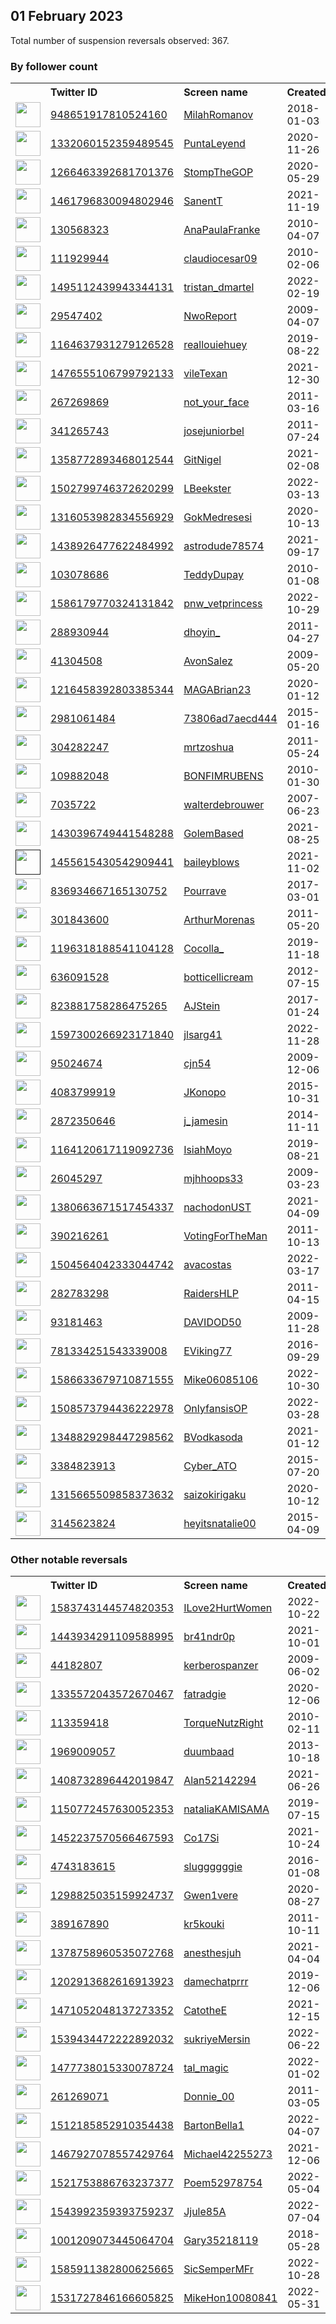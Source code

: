 
## 01 February 2023
Total number of suspension reversals observed: 367.

### By follower count
<table><tr><th></th><th align="left">Twitter ID</th><th align="left">Screen name</th>
<th align="left">Created</th><th align="left">Status</th><th align="left">Suspended</th><th align="left">Followers</th>
<tr><td><a href="https://pbs.twimg.com/profile_images/1663291368918114306/TkvlYe4a_normal.jpg"><img src="https://pbs.twimg.com/profile_images/1663291368918114306/TkvlYe4a_normal.jpg" width="40px" height="40px" align="center"/></a></td><td><a href="https://twitter.com/intent/user?user_id=948651917810524160">948651917810524160</a></td><td><a href="https://twitter.com/MilahRomanov">MilahRomanov</a></td><td>2018-01-03</td><td align="center">🔒</td><td>2022-05-22</td><td>31410</td></tr>
<tr><td><a href="https://pbs.twimg.com/profile_images/1634249560775073804/Jw-gleoJ_normal.jpg"><img src="https://pbs.twimg.com/profile_images/1634249560775073804/Jw-gleoJ_normal.jpg" width="40px" height="40px" align="center"/></a></td><td><a href="https://twitter.com/intent/user?user_id=1332060152359489545">1332060152359489545</a></td><td><a href="https://twitter.com/PuntaLeyend">PuntaLeyend</a></td><td>2020-11-26</td><td align="center"></td><td>2022-03-02</td><td>30302</td></tr>
<tr><td><a href="https://pbs.twimg.com/profile_images/1503465371235340291/naNT_XyL_normal.png"><img src="https://pbs.twimg.com/profile_images/1503465371235340291/naNT_XyL_normal.png" width="40px" height="40px" align="center"/></a></td><td><a href="https://twitter.com/intent/user?user_id=1266463392681701376">1266463392681701376</a></td><td><a href="https://twitter.com/StompTheGOP">StompTheGOP</a></td><td>2020-05-29</td><td align="center"></td><td>2022-07-25</td><td>29781</td></tr>
<tr><td><a href="https://pbs.twimg.com/profile_images/1461856731999391745/il591nGf_normal.jpg"><img src="https://pbs.twimg.com/profile_images/1461856731999391745/il591nGf_normal.jpg" width="40px" height="40px" align="center"/></a></td><td><a href="https://twitter.com/intent/user?user_id=1461796830094802946">1461796830094802946</a></td><td><a href="https://twitter.com/SanentT">SanentT</a></td><td>2021-11-19</td><td align="center"></td><td>2023-01-01</td><td>23967</td></tr>
<tr><td><a href="https://pbs.twimg.com/profile_images/1472855371912028160/v2_O-A2d_normal.jpg"><img src="https://pbs.twimg.com/profile_images/1472855371912028160/v2_O-A2d_normal.jpg" width="40px" height="40px" align="center"/></a></td><td><a href="https://twitter.com/intent/user?user_id=130568323">130568323</a></td><td><a href="https://twitter.com/AnaPaulaFranke">AnaPaulaFranke</a></td><td>2010-04-07</td><td align="center"></td><td>2022-04-27</td><td>23550</td></tr>
<tr><td><a href="https://pbs.twimg.com/profile_images/1620060509926998017/pVz_nPRa_normal.jpg"><img src="https://pbs.twimg.com/profile_images/1620060509926998017/pVz_nPRa_normal.jpg" width="40px" height="40px" align="center"/></a></td><td><a href="https://twitter.com/intent/user?user_id=111929944">111929944</a></td><td><a href="https://twitter.com/claudiocesar09">claudiocesar09</a></td><td>2010-02-06</td><td align="center"></td><td>2022-10-14</td><td>18759</td></tr>
<tr><td><a href="https://pbs.twimg.com/profile_images/1653013921006067713/KyB1vsT7_normal.jpg"><img src="https://pbs.twimg.com/profile_images/1653013921006067713/KyB1vsT7_normal.jpg" width="40px" height="40px" align="center"/></a></td><td><a href="https://twitter.com/intent/user?user_id=1495112439943344131">1495112439943344131</a></td><td><a href="https://twitter.com/tristan_dmartel">tristan_dmartel</a></td><td>2022-02-19</td><td align="center"></td><td>2022-10-22</td><td>18567</td></tr>
<tr><td><a href="https://pbs.twimg.com/profile_images/646552242833588224/fGm7IW1T_normal.jpg"><img src="https://pbs.twimg.com/profile_images/646552242833588224/fGm7IW1T_normal.jpg" width="40px" height="40px" align="center"/></a></td><td><a href="https://twitter.com/intent/user?user_id=29547402">29547402</a></td><td><a href="https://twitter.com/NwoReport">NwoReport</a></td><td>2009-04-07</td><td align="center"></td><td></td><td>13875</td></tr>
<tr><td><a href="https://pbs.twimg.com/profile_images/1639672643816136705/MQ8jAW3e_normal.jpg"><img src="https://pbs.twimg.com/profile_images/1639672643816136705/MQ8jAW3e_normal.jpg" width="40px" height="40px" align="center"/></a></td><td><a href="https://twitter.com/intent/user?user_id=1164637931279126528">1164637931279126528</a></td><td><a href="https://twitter.com/reallouiehuey">reallouiehuey</a></td><td>2019-08-22</td><td align="center"></td><td>2022-07-29</td><td>13644</td></tr>
<tr><td><a href="https://pbs.twimg.com/profile_images/1623275648578990081/x95eScFf_normal.jpg"><img src="https://pbs.twimg.com/profile_images/1623275648578990081/x95eScFf_normal.jpg" width="40px" height="40px" align="center"/></a></td><td><a href="https://twitter.com/intent/user?user_id=1476555106799792133">1476555106799792133</a></td><td><a href="https://twitter.com/vileTexan">vileTexan</a></td><td>2021-12-30</td><td align="center"></td><td>2022-07-18</td><td>13357</td></tr>
<tr><td><a href="https://pbs.twimg.com/profile_images/1632894729825267713/zwsB5KaY_normal.jpg"><img src="https://pbs.twimg.com/profile_images/1632894729825267713/zwsB5KaY_normal.jpg" width="40px" height="40px" align="center"/></a></td><td><a href="https://twitter.com/intent/user?user_id=267269869">267269869</a></td><td><a href="https://twitter.com/not_your_face">not_your_face</a></td><td>2011-03-16</td><td align="center"></td><td>2022-11-27</td><td>11659</td></tr>
<tr><td><a href="https://pbs.twimg.com/profile_images/1618700718621204498/Tep0n1yO_normal.jpg"><img src="https://pbs.twimg.com/profile_images/1618700718621204498/Tep0n1yO_normal.jpg" width="40px" height="40px" align="center"/></a></td><td><a href="https://twitter.com/intent/user?user_id=341265743">341265743</a></td><td><a href="https://twitter.com/josejuniorbel">josejuniorbel</a></td><td>2011-07-24</td><td align="center"></td><td>2022-07-11</td><td>11072</td></tr>
<tr><td><a href="https://pbs.twimg.com/profile_images/1358773247765053442/Lx9_bDh__normal.jpg"><img src="https://pbs.twimg.com/profile_images/1358773247765053442/Lx9_bDh__normal.jpg" width="40px" height="40px" align="center"/></a></td><td><a href="https://twitter.com/intent/user?user_id=1358772893468012544">1358772893468012544</a></td><td><a href="https://twitter.com/GitNigel">GitNigel</a></td><td>2021-02-08</td><td align="center"></td><td>2022-11-19</td><td>10162</td></tr>
<tr><td><a href="https://pbs.twimg.com/profile_images/1627446832895873025/VK5EkZV0_normal.jpg"><img src="https://pbs.twimg.com/profile_images/1627446832895873025/VK5EkZV0_normal.jpg" width="40px" height="40px" align="center"/></a></td><td><a href="https://twitter.com/intent/user?user_id=1502799746372620299">1502799746372620299</a></td><td><a href="https://twitter.com/LBeekster">LBeekster</a></td><td>2022-03-13</td><td align="center"></td><td>2023-01-13</td><td>6278</td></tr>
<tr><td><a href="https://pbs.twimg.com/profile_images/1620798853132730371/L2XV7M5y_normal.jpg"><img src="https://pbs.twimg.com/profile_images/1620798853132730371/L2XV7M5y_normal.jpg" width="40px" height="40px" align="center"/></a></td><td><a href="https://twitter.com/intent/user?user_id=1316053982834556929">1316053982834556929</a></td><td><a href="https://twitter.com/GokMedresesi">GokMedresesi</a></td><td>2020-10-13</td><td align="center">🚫</td><td>2022-07-18</td><td>6270</td></tr>
<tr><td><a href="https://pbs.twimg.com/profile_images/1659165311164096514/-JmZ7Hw-_normal.jpg"><img src="https://pbs.twimg.com/profile_images/1659165311164096514/-JmZ7Hw-_normal.jpg" width="40px" height="40px" align="center"/></a></td><td><a href="https://twitter.com/intent/user?user_id=1438926477622484992">1438926477622484992</a></td><td><a href="https://twitter.com/astrodude78574">astrodude78574</a></td><td>2021-09-17</td><td align="center"></td><td>2022-12-23</td><td>6266</td></tr>
<tr><td><a href="https://pbs.twimg.com/profile_images/1066891468386660352/PJVdFlfw_normal.jpg"><img src="https://pbs.twimg.com/profile_images/1066891468386660352/PJVdFlfw_normal.jpg" width="40px" height="40px" align="center"/></a></td><td><a href="https://twitter.com/intent/user?user_id=103078686">103078686</a></td><td><a href="https://twitter.com/TeddyDupay">TeddyDupay</a></td><td>2010-01-08</td><td align="center"></td><td>2023-01-05</td><td>6236</td></tr>
<tr><td><a href="https://pbs.twimg.com/profile_images/1644697783193206784/y1wDJyNL_normal.jpg"><img src="https://pbs.twimg.com/profile_images/1644697783193206784/y1wDJyNL_normal.jpg" width="40px" height="40px" align="center"/></a></td><td><a href="https://twitter.com/intent/user?user_id=1586179770324131842">1586179770324131842</a></td><td><a href="https://twitter.com/pnw_vetprincess">pnw_vetprincess</a></td><td>2022-10-29</td><td align="center"></td><td>2023-01-28</td><td>6084</td></tr>
<tr><td><a href="https://pbs.twimg.com/profile_images/1647313797713993729/yoN3BXNE_normal.jpg"><img src="https://pbs.twimg.com/profile_images/1647313797713993729/yoN3BXNE_normal.jpg" width="40px" height="40px" align="center"/></a></td><td><a href="https://twitter.com/intent/user?user_id=288930944">288930944</a></td><td><a href="https://twitter.com/dhoyin_">dhoyin_</a></td><td>2011-04-27</td><td align="center"></td><td>2023-01-13</td><td>5863</td></tr>
<tr><td><a href="https://pbs.twimg.com/profile_images/1004200438311211010/dQyfuOo9_normal.jpg"><img src="https://pbs.twimg.com/profile_images/1004200438311211010/dQyfuOo9_normal.jpg" width="40px" height="40px" align="center"/></a></td><td><a href="https://twitter.com/intent/user?user_id=41304508">41304508</a></td><td><a href="https://twitter.com/AvonSalez">AvonSalez</a></td><td>2009-05-20</td><td align="center"></td><td></td><td>5770</td></tr>
<tr><td><a href="https://pbs.twimg.com/profile_images/1646901051914608642/q9x6fHmb_normal.jpg"><img src="https://pbs.twimg.com/profile_images/1646901051914608642/q9x6fHmb_normal.jpg" width="40px" height="40px" align="center"/></a></td><td><a href="https://twitter.com/intent/user?user_id=1216458392803385344">1216458392803385344</a></td><td><a href="https://twitter.com/MAGABrian23">MAGABrian23</a></td><td>2020-01-12</td><td align="center"></td><td>2022-03-15</td><td>5475</td></tr>
<tr><td><a href="https://pbs.twimg.com/profile_images/1584613724966555652/IztkDdsF_normal.jpg"><img src="https://pbs.twimg.com/profile_images/1584613724966555652/IztkDdsF_normal.jpg" width="40px" height="40px" align="center"/></a></td><td><a href="https://twitter.com/intent/user?user_id=2981061484">2981061484</a></td><td><a href="https://twitter.com/73806ad7aecd444">73806ad7aecd444</a></td><td>2015-01-16</td><td align="center"></td><td>2022-11-14</td><td>5450</td></tr>
<tr><td><a href="https://pbs.twimg.com/profile_images/1569039454421061634/KP3M-DYR_normal.jpg"><img src="https://pbs.twimg.com/profile_images/1569039454421061634/KP3M-DYR_normal.jpg" width="40px" height="40px" align="center"/></a></td><td><a href="https://twitter.com/intent/user?user_id=304282247">304282247</a></td><td><a href="https://twitter.com/mrtzoshua">mrtzoshua</a></td><td>2011-05-24</td><td align="center"></td><td>2023-01-21</td><td>5390</td></tr>
<tr><td><a href="https://pbs.twimg.com/profile_images/1402144750434754560/b6cp92Fb_normal.jpg"><img src="https://pbs.twimg.com/profile_images/1402144750434754560/b6cp92Fb_normal.jpg" width="40px" height="40px" align="center"/></a></td><td><a href="https://twitter.com/intent/user?user_id=109882048">109882048</a></td><td><a href="https://twitter.com/BONFIMRUBENS">BONFIMRUBENS</a></td><td>2010-01-30</td><td align="center"></td><td>2022-07-29</td><td>5345</td></tr>
<tr><td><a href="https://pbs.twimg.com/profile_images/1521920296680263680/QkyTx4n-_normal.jpg"><img src="https://pbs.twimg.com/profile_images/1521920296680263680/QkyTx4n-_normal.jpg" width="40px" height="40px" align="center"/></a></td><td><a href="https://twitter.com/intent/user?user_id=7035722">7035722</a></td><td><a href="https://twitter.com/walterdebrouwer">walterdebrouwer</a></td><td>2007-06-23</td><td align="center"></td><td>2023-01-19</td><td>4619</td></tr>
<tr><td><a href="https://pbs.twimg.com/profile_images/1522155943429087232/Lv3-tzi7_normal.jpg"><img src="https://pbs.twimg.com/profile_images/1522155943429087232/Lv3-tzi7_normal.jpg" width="40px" height="40px" align="center"/></a></td><td><a href="https://twitter.com/intent/user?user_id=1430396749441548288">1430396749441548288</a></td><td><a href="https://twitter.com/GolemBased">GolemBased</a></td><td>2021-08-25</td><td align="center">🔒</td><td>2022-05-26</td><td>4244</td></tr>
<tr><td><a href=""><img src="" width="40px" height="40px" align="center"/></a></td><td><a href="https://twitter.com/intent/user?user_id=1455615430542909441">1455615430542909441</a></td><td><a href="https://twitter.com/baileyblows">baileyblows</a></td><td>2021-11-02</td><td align="center"></td><td>2022-07-13</td><td>3968</td></tr>
<tr><td><a href="https://pbs.twimg.com/profile_images/1643186944015310849/wdB3Gyos_normal.jpg"><img src="https://pbs.twimg.com/profile_images/1643186944015310849/wdB3Gyos_normal.jpg" width="40px" height="40px" align="center"/></a></td><td><a href="https://twitter.com/intent/user?user_id=836934667165130752">836934667165130752</a></td><td><a href="https://twitter.com/Pourrave">Pourrave</a></td><td>2017-03-01</td><td align="center"></td><td>2022-08-16</td><td>3827</td></tr>
<tr><td><a href="https://pbs.twimg.com/profile_images/429729561270431744/_m5o6DMe_normal.jpeg"><img src="https://pbs.twimg.com/profile_images/429729561270431744/_m5o6DMe_normal.jpeg" width="40px" height="40px" align="center"/></a></td><td><a href="https://twitter.com/intent/user?user_id=301843600">301843600</a></td><td><a href="https://twitter.com/ArthurMorenas">ArthurMorenas</a></td><td>2011-05-20</td><td align="center"></td><td>2022-03-04</td><td>3611</td></tr>
<tr><td><a href="https://pbs.twimg.com/profile_images/1640020911645683714/7ihPm59a_normal.jpg"><img src="https://pbs.twimg.com/profile_images/1640020911645683714/7ihPm59a_normal.jpg" width="40px" height="40px" align="center"/></a></td><td><a href="https://twitter.com/intent/user?user_id=1196318188541104128">1196318188541104128</a></td><td><a href="https://twitter.com/Cocolla_">Cocolla_</a></td><td>2019-11-18</td><td align="center"></td><td>2023-01-26</td><td>3569</td></tr>
<tr><td><a href="https://pbs.twimg.com/profile_images/2426786832/Fi4ouo7M_normal"><img src="https://pbs.twimg.com/profile_images/2426786832/Fi4ouo7M_normal" width="40px" height="40px" align="center"/></a></td><td><a href="https://twitter.com/intent/user?user_id=636091528">636091528</a></td><td><a href="https://twitter.com/botticellicream">botticellicream</a></td><td>2012-07-15</td><td align="center"></td><td>2022-07-09</td><td>3550</td></tr>
<tr><td><a href="https://pbs.twimg.com/profile_images/823893391213789184/V9xPo8sS_normal.jpg"><img src="https://pbs.twimg.com/profile_images/823893391213789184/V9xPo8sS_normal.jpg" width="40px" height="40px" align="center"/></a></td><td><a href="https://twitter.com/intent/user?user_id=823881758286475265">823881758286475265</a></td><td><a href="https://twitter.com/AJStein">AJStein</a></td><td>2017-01-24</td><td align="center"></td><td>2023-01-17</td><td>3538</td></tr>
<tr><td><a href="https://pbs.twimg.com/profile_images/1607041869812305920/8k9d73aX_normal.jpg"><img src="https://pbs.twimg.com/profile_images/1607041869812305920/8k9d73aX_normal.jpg" width="40px" height="40px" align="center"/></a></td><td><a href="https://twitter.com/intent/user?user_id=1597300266923171840">1597300266923171840</a></td><td><a href="https://twitter.com/jlsarg41">jlsarg41</a></td><td>2022-11-28</td><td align="center"></td><td>2023-01-31</td><td>3453</td></tr>
<tr><td><a href="https://pbs.twimg.com/profile_images/1543328509606739969/KgpQzJKp_normal.jpg"><img src="https://pbs.twimg.com/profile_images/1543328509606739969/KgpQzJKp_normal.jpg" width="40px" height="40px" align="center"/></a></td><td><a href="https://twitter.com/intent/user?user_id=95024674">95024674</a></td><td><a href="https://twitter.com/cjn54">cjn54</a></td><td>2009-12-06</td><td align="center"></td><td>2023-01-01</td><td>3398</td></tr>
<tr><td><a href="https://pbs.twimg.com/profile_images/1067702561485004800/cohjhObZ_normal.jpg"><img src="https://pbs.twimg.com/profile_images/1067702561485004800/cohjhObZ_normal.jpg" width="40px" height="40px" align="center"/></a></td><td><a href="https://twitter.com/intent/user?user_id=4083799919">4083799919</a></td><td><a href="https://twitter.com/JKonopo">JKonopo</a></td><td>2015-10-31</td><td align="center"></td><td>2022-12-12</td><td>3320</td></tr>
<tr><td><a href="https://pbs.twimg.com/profile_images/1631438569624547328/6Je3L4KE_normal.jpg"><img src="https://pbs.twimg.com/profile_images/1631438569624547328/6Je3L4KE_normal.jpg" width="40px" height="40px" align="center"/></a></td><td><a href="https://twitter.com/intent/user?user_id=2872350646">2872350646</a></td><td><a href="https://twitter.com/j_jamesin">j_jamesin</a></td><td>2014-11-11</td><td align="center"></td><td></td><td>2715</td></tr>
<tr><td><a href="https://pbs.twimg.com/profile_images/1164127739697356800/G5qv77MC_normal.jpg"><img src="https://pbs.twimg.com/profile_images/1164127739697356800/G5qv77MC_normal.jpg" width="40px" height="40px" align="center"/></a></td><td><a href="https://twitter.com/intent/user?user_id=1164120617119092736">1164120617119092736</a></td><td><a href="https://twitter.com/IsiahMoyo">IsiahMoyo</a></td><td>2019-08-21</td><td align="center"></td><td>2022-12-11</td><td>2700</td></tr>
<tr><td><a href="https://pbs.twimg.com/profile_images/1625642775457808411/FK7QuHIs_normal.jpg"><img src="https://pbs.twimg.com/profile_images/1625642775457808411/FK7QuHIs_normal.jpg" width="40px" height="40px" align="center"/></a></td><td><a href="https://twitter.com/intent/user?user_id=26045297">26045297</a></td><td><a href="https://twitter.com/mjhhoops33">mjhhoops33</a></td><td>2009-03-23</td><td align="center"></td><td></td><td>2692</td></tr>
<tr><td><a href="https://pbs.twimg.com/profile_images/1466406674017697794/QsWZ_cci_normal.jpg"><img src="https://pbs.twimg.com/profile_images/1466406674017697794/QsWZ_cci_normal.jpg" width="40px" height="40px" align="center"/></a></td><td><a href="https://twitter.com/intent/user?user_id=1380663671517454337">1380663671517454337</a></td><td><a href="https://twitter.com/nachodonUST">nachodonUST</a></td><td>2021-04-09</td><td align="center"></td><td>2022-03-24</td><td>2666</td></tr>
<tr><td><a href="https://pbs.twimg.com/profile_images/1654658750253342720/Axe8oDvy_normal.jpg"><img src="https://pbs.twimg.com/profile_images/1654658750253342720/Axe8oDvy_normal.jpg" width="40px" height="40px" align="center"/></a></td><td><a href="https://twitter.com/intent/user?user_id=390216261">390216261</a></td><td><a href="https://twitter.com/VotingForTheMan">VotingForTheMan</a></td><td>2011-10-13</td><td align="center"></td><td>2023-01-07</td><td>2621</td></tr>
<tr><td><a href="https://pbs.twimg.com/profile_images/1512081662762369029/DbOblmbB_normal.jpg"><img src="https://pbs.twimg.com/profile_images/1512081662762369029/DbOblmbB_normal.jpg" width="40px" height="40px" align="center"/></a></td><td><a href="https://twitter.com/intent/user?user_id=1504564042333044742">1504564042333044742</a></td><td><a href="https://twitter.com/avacostas">avacostas</a></td><td>2022-03-17</td><td align="center"></td><td>2022-12-02</td><td>2582</td></tr>
<tr><td><a href="https://pbs.twimg.com/profile_images/1475993063742967809/qkNOwKhS_normal.jpg"><img src="https://pbs.twimg.com/profile_images/1475993063742967809/qkNOwKhS_normal.jpg" width="40px" height="40px" align="center"/></a></td><td><a href="https://twitter.com/intent/user?user_id=282783298">282783298</a></td><td><a href="https://twitter.com/RaidersHLP">RaidersHLP</a></td><td>2011-04-15</td><td align="center"></td><td>2022-12-20</td><td>2519</td></tr>
<tr><td><a href="https://pbs.twimg.com/profile_images/1605396676050550786/XoytJL6Y_normal.jpg"><img src="https://pbs.twimg.com/profile_images/1605396676050550786/XoytJL6Y_normal.jpg" width="40px" height="40px" align="center"/></a></td><td><a href="https://twitter.com/intent/user?user_id=93181463">93181463</a></td><td><a href="https://twitter.com/DAVIDOD50">DAVIDOD50</a></td><td>2009-11-28</td><td align="center">🚫</td><td>2023-01-07</td><td>2402</td></tr>
<tr><td><a href="https://abs.twimg.com/sticky/default_profile_images/default_profile_normal.png"><img src="https://abs.twimg.com/sticky/default_profile_images/default_profile_normal.png" width="40px" height="40px" align="center"/></a></td><td><a href="https://twitter.com/intent/user?user_id=781334251543339008">781334251543339008</a></td><td><a href="https://twitter.com/EViking77">EViking77</a></td><td>2016-09-29</td><td align="center"></td><td>2022-11-26</td><td>2385</td></tr>
<tr><td><a href="https://pbs.twimg.com/profile_images/1664253345144479746/7e2YVq0J_normal.jpg"><img src="https://pbs.twimg.com/profile_images/1664253345144479746/7e2YVq0J_normal.jpg" width="40px" height="40px" align="center"/></a></td><td><a href="https://twitter.com/intent/user?user_id=1586633679710871555">1586633679710871555</a></td><td><a href="https://twitter.com/Mike06085106">Mike06085106</a></td><td>2022-10-30</td><td align="center"></td><td>2022-12-01</td><td>2369</td></tr>
<tr><td><a href="https://pbs.twimg.com/profile_images/1541255058540531712/pmiLzSwy_normal.jpg"><img src="https://pbs.twimg.com/profile_images/1541255058540531712/pmiLzSwy_normal.jpg" width="40px" height="40px" align="center"/></a></td><td><a href="https://twitter.com/intent/user?user_id=1508573794436222978">1508573794436222978</a></td><td><a href="https://twitter.com/OnlyfansisOP">OnlyfansisOP</a></td><td>2022-03-28</td><td align="center"></td><td>2022-08-12</td><td>2368</td></tr>
<tr><td><a href="https://pbs.twimg.com/profile_images/1659815840911335424/IH7xeG6a_normal.jpg"><img src="https://pbs.twimg.com/profile_images/1659815840911335424/IH7xeG6a_normal.jpg" width="40px" height="40px" align="center"/></a></td><td><a href="https://twitter.com/intent/user?user_id=1348829298447298562">1348829298447298562</a></td><td><a href="https://twitter.com/BVodkasoda">BVodkasoda</a></td><td>2021-01-12</td><td align="center"></td><td>2023-01-23</td><td>2314</td></tr>
<tr><td><a href="https://pbs.twimg.com/profile_images/1636851306382999558/6DfEQpHi_normal.jpg"><img src="https://pbs.twimg.com/profile_images/1636851306382999558/6DfEQpHi_normal.jpg" width="40px" height="40px" align="center"/></a></td><td><a href="https://twitter.com/intent/user?user_id=3384823913">3384823913</a></td><td><a href="https://twitter.com/Cyber_ATO">Cyber_ATO</a></td><td>2015-07-20</td><td align="center"></td><td>2022-12-01</td><td>2193</td></tr>
<tr><td><a href="https://pbs.twimg.com/profile_images/1503148541853765632/L3XfBdGD_normal.jpg"><img src="https://pbs.twimg.com/profile_images/1503148541853765632/L3XfBdGD_normal.jpg" width="40px" height="40px" align="center"/></a></td><td><a href="https://twitter.com/intent/user?user_id=1315665509858373632">1315665509858373632</a></td><td><a href="https://twitter.com/saizokirigaku">saizokirigaku</a></td><td>2020-10-12</td><td align="center">🚫</td><td>2022-05-11</td><td>2172</td></tr>
<tr><td><a href="https://pbs.twimg.com/profile_images/1630087700718972928/YTECECBi_normal.jpg"><img src="https://pbs.twimg.com/profile_images/1630087700718972928/YTECECBi_normal.jpg" width="40px" height="40px" align="center"/></a></td><td><a href="https://twitter.com/intent/user?user_id=3145623824">3145623824</a></td><td><a href="https://twitter.com/heyitsnatalie00">heyitsnatalie00</a></td><td>2015-04-09</td><td align="center"></td><td>2023-01-14</td><td>2170</td></tr>
</table>

### Other notable reversals
<table><tr><th></th><th align="left">Twitter ID</th><th align="left">Screen name</th>
<th align="left">Created</th><th align="left">Status</th><th align="left">Suspended</th><th align="left">Followers</th>
<tr><td><a href="https://pbs.twimg.com/profile_images/1622373673389756421/2KSW9CN9_normal.jpg"><img src="https://pbs.twimg.com/profile_images/1622373673389756421/2KSW9CN9_normal.jpg" width="40px" height="40px" align="center"/></a></td><td><a href="https://twitter.com/intent/user?user_id=1583743144574820353">1583743144574820353</a></td><td><a href="https://twitter.com/ILove2HurtWomen">ILove2HurtWomen</a></td><td>2022-10-22</td><td align="center">🚫</td><td>2022-12-30</td><td>68</td></tr>
<tr><td><a href="https://pbs.twimg.com/profile_images/1587316183463854080/WkEBDhbf_normal.jpg"><img src="https://pbs.twimg.com/profile_images/1587316183463854080/WkEBDhbf_normal.jpg" width="40px" height="40px" align="center"/></a></td><td><a href="https://twitter.com/intent/user?user_id=1443934291109588995">1443934291109588995</a></td><td><a href="https://twitter.com/br41ndr0p">br41ndr0p</a></td><td>2021-10-01</td><td align="center"></td><td>2022-12-04</td><td>439</td></tr>
<tr><td><a href="https://pbs.twimg.com/profile_images/265197500/IMG_9075_normal.JPG"><img src="https://pbs.twimg.com/profile_images/265197500/IMG_9075_normal.JPG" width="40px" height="40px" align="center"/></a></td><td><a href="https://twitter.com/intent/user?user_id=44182807">44182807</a></td><td><a href="https://twitter.com/kerberospanzer">kerberospanzer</a></td><td>2009-06-02</td><td align="center"></td><td>2022-12-29</td><td>1312</td></tr>
<tr><td><a href="https://pbs.twimg.com/profile_images/1561463007946969088/msqBdOwr_normal.jpg"><img src="https://pbs.twimg.com/profile_images/1561463007946969088/msqBdOwr_normal.jpg" width="40px" height="40px" align="center"/></a></td><td><a href="https://twitter.com/intent/user?user_id=1335572043572670467">1335572043572670467</a></td><td><a href="https://twitter.com/fatradgie">fatradgie</a></td><td>2020-12-06</td><td align="center">👋</td><td>2022-12-06</td><td>685</td></tr>
<tr><td><a href="https://pbs.twimg.com/profile_images/1647361973766565888/0hCN4sbG_normal.jpg"><img src="https://pbs.twimg.com/profile_images/1647361973766565888/0hCN4sbG_normal.jpg" width="40px" height="40px" align="center"/></a></td><td><a href="https://twitter.com/intent/user?user_id=113359418">113359418</a></td><td><a href="https://twitter.com/TorqueNutzRight">TorqueNutzRight</a></td><td>2010-02-11</td><td align="center"></td><td>2023-01-08</td><td>1181</td></tr>
<tr><td><a href="https://pbs.twimg.com/profile_images/1600541262632914945/FGNtdsRX_normal.jpg"><img src="https://pbs.twimg.com/profile_images/1600541262632914945/FGNtdsRX_normal.jpg" width="40px" height="40px" align="center"/></a></td><td><a href="https://twitter.com/intent/user?user_id=1969009057">1969009057</a></td><td><a href="https://twitter.com/duumbaad">duumbaad</a></td><td>2013-10-18</td><td align="center"></td><td>2022-12-31</td><td>16</td></tr>
<tr><td><a href="https://pbs.twimg.com/profile_images/1642290990672388096/JV-DBYvv_normal.jpg"><img src="https://pbs.twimg.com/profile_images/1642290990672388096/JV-DBYvv_normal.jpg" width="40px" height="40px" align="center"/></a></td><td><a href="https://twitter.com/intent/user?user_id=1408732896442019847">1408732896442019847</a></td><td><a href="https://twitter.com/Alan52142294">Alan52142294</a></td><td>2021-06-26</td><td align="center"></td><td>2023-01-05</td><td>63</td></tr>
<tr><td><a href="https://pbs.twimg.com/profile_images/1626278412779397120/qhvvBbih_normal.jpg"><img src="https://pbs.twimg.com/profile_images/1626278412779397120/qhvvBbih_normal.jpg" width="40px" height="40px" align="center"/></a></td><td><a href="https://twitter.com/intent/user?user_id=1150772457630052353">1150772457630052353</a></td><td><a href="https://twitter.com/nataliaKAMISAMA">nataliaKAMISAMA</a></td><td>2019-07-15</td><td align="center"></td><td>2023-01-26</td><td>148</td></tr>
<tr><td><a href="https://pbs.twimg.com/profile_images/1596851082742874114/GT6zdeYp_normal.jpg"><img src="https://pbs.twimg.com/profile_images/1596851082742874114/GT6zdeYp_normal.jpg" width="40px" height="40px" align="center"/></a></td><td><a href="https://twitter.com/intent/user?user_id=1452237570566467593">1452237570566467593</a></td><td><a href="https://twitter.com/Co17Si">Co17Si</a></td><td>2021-10-24</td><td align="center"></td><td>2022-12-13</td><td>321</td></tr>
<tr><td><a href="https://pbs.twimg.com/profile_images/1552287714795470853/NiEbWbvx_normal.jpg"><img src="https://pbs.twimg.com/profile_images/1552287714795470853/NiEbWbvx_normal.jpg" width="40px" height="40px" align="center"/></a></td><td><a href="https://twitter.com/intent/user?user_id=4743183615">4743183615</a></td><td><a href="https://twitter.com/sluggggggie">sluggggggie</a></td><td>2016-01-08</td><td align="center">👋</td><td>2022-12-06</td><td>12</td></tr>
<tr><td><a href="https://pbs.twimg.com/profile_images/1298825673205743618/Q7Soo719_normal.jpg"><img src="https://pbs.twimg.com/profile_images/1298825673205743618/Q7Soo719_normal.jpg" width="40px" height="40px" align="center"/></a></td><td><a href="https://twitter.com/intent/user?user_id=1298825035159924737">1298825035159924737</a></td><td><a href="https://twitter.com/Gwen1vere">Gwen1vere</a></td><td>2020-08-27</td><td align="center"></td><td>2023-01-11</td><td>901</td></tr>
<tr><td><a href="https://pbs.twimg.com/profile_images/1530629197001117698/Ns3EKAul_normal.jpg"><img src="https://pbs.twimg.com/profile_images/1530629197001117698/Ns3EKAul_normal.jpg" width="40px" height="40px" align="center"/></a></td><td><a href="https://twitter.com/intent/user?user_id=389167890">389167890</a></td><td><a href="https://twitter.com/kr5kouki">kr5kouki</a></td><td>2011-10-11</td><td align="center"></td><td>2023-01-03</td><td>75</td></tr>
<tr><td><a href="https://pbs.twimg.com/profile_images/1388847425226301444/yTHN9sT2_normal.jpg"><img src="https://pbs.twimg.com/profile_images/1388847425226301444/yTHN9sT2_normal.jpg" width="40px" height="40px" align="center"/></a></td><td><a href="https://twitter.com/intent/user?user_id=1378758960535072768">1378758960535072768</a></td><td><a href="https://twitter.com/anesthesjuh">anesthesjuh</a></td><td>2021-04-04</td><td align="center"></td><td>2022-12-04</td><td>23</td></tr>
<tr><td><a href="https://pbs.twimg.com/profile_images/1651345839590187009/1DPrI1lK_normal.jpg"><img src="https://pbs.twimg.com/profile_images/1651345839590187009/1DPrI1lK_normal.jpg" width="40px" height="40px" align="center"/></a></td><td><a href="https://twitter.com/intent/user?user_id=1202913682616913923">1202913682616913923</a></td><td><a href="https://twitter.com/damechatprrr">damechatprrr</a></td><td>2019-12-06</td><td align="center"></td><td>2022-12-20</td><td>812</td></tr>
<tr><td><a href="https://pbs.twimg.com/profile_images/1598549009135996928/rgv-Ox1f_normal.jpg"><img src="https://pbs.twimg.com/profile_images/1598549009135996928/rgv-Ox1f_normal.jpg" width="40px" height="40px" align="center"/></a></td><td><a href="https://twitter.com/intent/user?user_id=1471052048137273352">1471052048137273352</a></td><td><a href="https://twitter.com/CatotheE">CatotheE</a></td><td>2021-12-15</td><td align="center"></td><td>2023-01-12</td><td>215</td></tr>
<tr><td><a href="https://pbs.twimg.com/profile_images/1663593197405077506/Hcwc5GwH_normal.jpg"><img src="https://pbs.twimg.com/profile_images/1663593197405077506/Hcwc5GwH_normal.jpg" width="40px" height="40px" align="center"/></a></td><td><a href="https://twitter.com/intent/user?user_id=1539434472222892032">1539434472222892032</a></td><td><a href="https://twitter.com/sukriyeMersin">sukriyeMersin</a></td><td>2022-06-22</td><td align="center"></td><td>2023-01-07</td><td>891</td></tr>
<tr><td><a href="https://pbs.twimg.com/profile_images/1600369917441806336/dIHgEvOj_normal.jpg"><img src="https://pbs.twimg.com/profile_images/1600369917441806336/dIHgEvOj_normal.jpg" width="40px" height="40px" align="center"/></a></td><td><a href="https://twitter.com/intent/user?user_id=1477738015330078724">1477738015330078724</a></td><td><a href="https://twitter.com/tal_magic">tal_magic</a></td><td>2022-01-02</td><td align="center"></td><td>2022-12-19</td><td>43</td></tr>
<tr><td><a href="https://pbs.twimg.com/profile_images/643266740416323584/zpMZ0xzW_normal.jpg"><img src="https://pbs.twimg.com/profile_images/643266740416323584/zpMZ0xzW_normal.jpg" width="40px" height="40px" align="center"/></a></td><td><a href="https://twitter.com/intent/user?user_id=261269071">261269071</a></td><td><a href="https://twitter.com/Donnie_00">Donnie_00</a></td><td>2011-03-05</td><td align="center"></td><td>2022-11-21</td><td>621</td></tr>
<tr><td><a href="https://pbs.twimg.com/profile_images/1654026820163977217/8XmVRwR5_normal.jpg"><img src="https://pbs.twimg.com/profile_images/1654026820163977217/8XmVRwR5_normal.jpg" width="40px" height="40px" align="center"/></a></td><td><a href="https://twitter.com/intent/user?user_id=1512185852910354438">1512185852910354438</a></td><td><a href="https://twitter.com/BartonBella1">BartonBella1</a></td><td>2022-04-07</td><td align="center"></td><td>2022-11-23</td><td>1376</td></tr>
<tr><td><a href="https://pbs.twimg.com/profile_images/1623406137889689602/jwwLQy4d_normal.jpg"><img src="https://pbs.twimg.com/profile_images/1623406137889689602/jwwLQy4d_normal.jpg" width="40px" height="40px" align="center"/></a></td><td><a href="https://twitter.com/intent/user?user_id=1467927078557429764">1467927078557429764</a></td><td><a href="https://twitter.com/Michael42255273">Michael42255273</a></td><td>2021-12-06</td><td align="center"></td><td>2022-12-19</td><td>190</td></tr>
<tr><td><a href="https://pbs.twimg.com/profile_images/1648323833844101121/L49-43da_normal.jpg"><img src="https://pbs.twimg.com/profile_images/1648323833844101121/L49-43da_normal.jpg" width="40px" height="40px" align="center"/></a></td><td><a href="https://twitter.com/intent/user?user_id=1521753886763237377">1521753886763237377</a></td><td><a href="https://twitter.com/Poem52978754">Poem52978754</a></td><td>2022-05-04</td><td align="center">🔒</td><td>2023-01-02</td><td>218</td></tr>
<tr><td><a href="https://pbs.twimg.com/profile_images/1639704651502342145/vjYIpKRt_normal.jpg"><img src="https://pbs.twimg.com/profile_images/1639704651502342145/vjYIpKRt_normal.jpg" width="40px" height="40px" align="center"/></a></td><td><a href="https://twitter.com/intent/user?user_id=1543992359393759237">1543992359393759237</a></td><td><a href="https://twitter.com/Jjule85A">Jjule85A</a></td><td>2022-07-04</td><td align="center"></td><td>2022-12-09</td><td>858</td></tr>
<tr><td><a href="https://pbs.twimg.com/profile_images/1210890857039237121/AwVQsSBf_normal.jpg"><img src="https://pbs.twimg.com/profile_images/1210890857039237121/AwVQsSBf_normal.jpg" width="40px" height="40px" align="center"/></a></td><td><a href="https://twitter.com/intent/user?user_id=1001209073445064704">1001209073445064704</a></td><td><a href="https://twitter.com/Gary35218119">Gary35218119</a></td><td>2018-05-28</td><td align="center"></td><td>2022-11-26</td><td>2000</td></tr>
<tr><td><a href="https://pbs.twimg.com/profile_images/1587390132365107200/YjcJmuvq_normal.jpg"><img src="https://pbs.twimg.com/profile_images/1587390132365107200/YjcJmuvq_normal.jpg" width="40px" height="40px" align="center"/></a></td><td><a href="https://twitter.com/intent/user?user_id=1585911382800625665">1585911382800625665</a></td><td><a href="https://twitter.com/SicSemperMFr">SicSemperMFr</a></td><td>2022-10-28</td><td align="center"></td><td>2022-12-02</td><td>346</td></tr>
<tr><td><a href="https://pbs.twimg.com/profile_images/1531728458346209280/ijLaKkgU_normal.jpg"><img src="https://pbs.twimg.com/profile_images/1531728458346209280/ijLaKkgU_normal.jpg" width="40px" height="40px" align="center"/></a></td><td><a href="https://twitter.com/intent/user?user_id=1531727846166605825">1531727846166605825</a></td><td><a href="https://twitter.com/MikeHon10080841">MikeHon10080841</a></td><td>2022-05-31</td><td align="center">👋</td><td>2023-01-17</td><td>600</td></tr>
</table>

